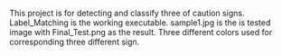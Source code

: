This project is for detecting and classify three of caution signs.
Label_Matching is the working executable.
sample1.jpg is the is tested image with Final_Test.png as the result.
Three different colors used for corresponding three different sign.
